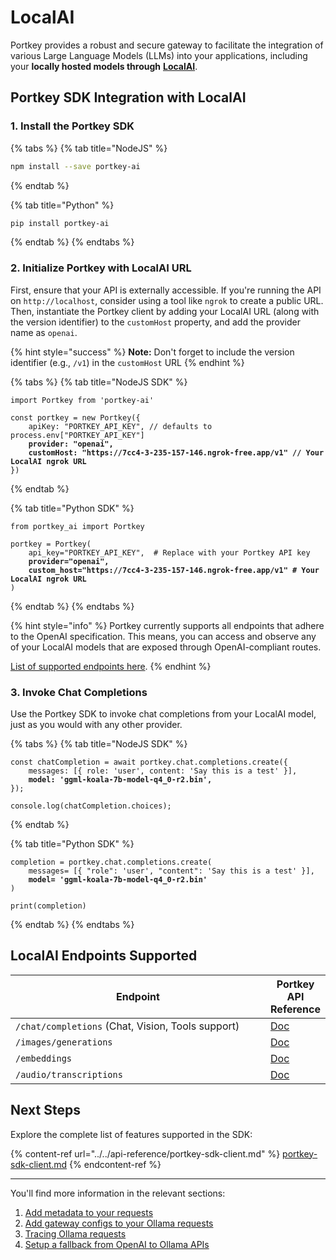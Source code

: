 # LocalAI

Portkey provides a robust and secure gateway to facilitate the integration of various Large Language Models (LLMs) into your applications, including your **locally hosted models through** [**LocalAI**](https://localai.io/).

## Portkey SDK Integration with LocalAI

### **1. Install the Portkey SDK**

{% tabs %}
{% tab title="NodeJS" %}
```bash
npm install --save portkey-ai
```
{% endtab %}

{% tab title="Python" %}
```bash
pip install portkey-ai
```
{% endtab %}
{% endtabs %}

### **2. Initialize Portkey with LocalAI URL**

First, ensure that your API is externally accessible. If you're running the API on `http://localhost`, consider using a tool like `ngrok` to create a public URL. Then, instantiate the Portkey client by adding your LocalAI URL (along with the version identifier) to the `customHost` property, and add the provider name as `openai`.

{% hint style="success" %}
**Note:** Don't forget to include the version identifier (e.g., `/v1`) in the `customHost` URL
{% endhint %}

{% tabs %}
{% tab title="NodeJS SDK" %}
<pre class="language-javascript"><code class="lang-javascript">import Portkey from 'portkey-ai'
 
const portkey = new Portkey({
    apiKey: "PORTKEY_API_KEY", // defaults to process.env["PORTKEY_API_KEY"]
<strong>    provider: "openai",
</strong><strong>    customHost: "https://7cc4-3-235-157-146.ngrok-free.app/v1" // Your LocalAI ngrok URL
</strong>})
</code></pre>
{% endtab %}

{% tab title="Python SDK" %}
<pre class="language-python"><code class="lang-python">from portkey_ai import Portkey

portkey = Portkey(
    api_key="PORTKEY_API_KEY",  # Replace with your Portkey API key
<strong>    provider="openai",
</strong><strong>    custom_host="https://7cc4-3-235-157-146.ngrok-free.app/v1" # Your LocalAI ngrok URL    
</strong>)
</code></pre>
{% endtab %}
{% endtabs %}

{% hint style="info" %}
Portkey currently supports all endpoints that adhere to the OpenAI specification. This means, you can access and observe any of your LocalAI models that are exposed through OpenAI-compliant routes.&#x20;

[List of supported endpoints here](local-ai.md#localai-endpoints-supported).
{% endhint %}

### **3. Invoke Chat Completions**

Use the Portkey SDK to invoke chat completions from your LocalAI model, just as you would with any other provider.

{% tabs %}
{% tab title="NodeJS SDK" %}
<pre class="language-javascript"><code class="lang-javascript">const chatCompletion = await portkey.chat.completions.create({
    messages: [{ role: 'user', content: 'Say this is a test' }],
<strong>    model: 'ggml-koala-7b-model-q4_0-r2.bin',
</strong>});

console.log(chatCompletion.choices);
</code></pre>
{% endtab %}

{% tab title="Python SDK" %}
<pre class="language-python"><code class="lang-python">completion = portkey.chat.completions.create(
    messages= [{ "role": 'user', "content": 'Say this is a test' }],
<strong>    model= 'ggml-koala-7b-model-q4_0-r2.bin'
</strong>)

print(completion)
</code></pre>
{% endtab %}
{% endtabs %}

## LocalAI Endpoints Supported

<table data-header-hidden><thead><tr><th width="533">Endpoint</th><th>Portkey API Reference</th></tr></thead><tbody><tr><td><code>/chat/completions</code> (Chat, Vision, Tools support)</td><td><a href="../../provider-endpoints/chat.md">Doc</a></td></tr><tr><td><code>/images/generations</code></td><td><a href="../../provider-endpoints/images/create-image.md">Doc</a></td></tr><tr><td><code>/embeddings</code></td><td><a href="../../provider-endpoints/embeddings.md">Doc</a></td></tr><tr><td><code>/audio/transcriptions</code></td><td><a href="../../product/ai-gateway/multimodal-capabilities/speech-to-text.md">Doc</a></td></tr></tbody></table>

## Next Steps

Explore the complete list of features supported in the SDK:

{% content-ref url="../../api-reference/portkey-sdk-client.md" %}
[portkey-sdk-client.md](../../api-reference/portkey-sdk-client.md)
{% endcontent-ref %}

***

You'll find more information in the relevant sections:

1. [Add metadata to your requests](../../product/observability/metadata.md)
2. [Add gateway configs to your Ollama requests](../../product/ai-gateway/universal-api.md#ollama-in-configs)
3. [Tracing Ollama requests](../../product/observability/traces.md)
4. [Setup a fallback from OpenAI to Ollama APIs](../../product/ai-gateway/fallbacks.md)
